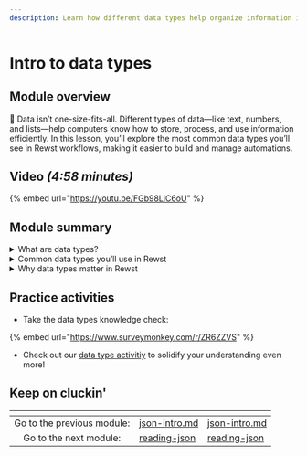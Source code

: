 ```yaml
---
description: Learn how different data types help organize information in your workflows.
---
```


# Intro to data types

## Module overview

:egg: Data isn’t one-size-fits-all. Different types of data—like text, numbers, and lists—help computers know how to store, process, and use information efficiently. In this lesson, you’ll explore the most common data types you’ll see in Rewst workflows, making it easier to build and manage automations.

## Video _(4:58 minutes)_

{% embed url="https://youtu.be/FGb98LiC6oU" %}

## Module summary

<details>

<summary>What are data types?</summary>

Data types are labels that tell computers what kind of information they’re working with. Just like you organize items in your home by category—books, clothes, groceries—computers organize data by type to know how to process it.

</details>

<details>

<summary>Common data types you’ll use in Rewst</summary>

Here are the main data types to know:

* **Strings**: Text, like names, messages, or IDs (e.g., _"Hello, world!"_ or _"12345ABC"_).
* **Numbers**: Can be whole numbers (**integers**) or decimals (**floats**).
* **Booleans**: Simple yes/no values (e.g., _true/false_ or _on/off_).
* **Lists**: Collections of related items (e.g., _\["apples", "oranges", "bananas"]_).
* **Dictionaries**: Key-value pairs that organize related information (e.g., _"Name": "John Doe"_, _"Age": 30_)

</details>

<details>

<summary>Why data types matter in Rewst</summary>

Understanding data types helps you navigate Rewst workflows more easily. Each step in a workflow may handle different types of data, and knowing what type you’re working with ensures your automations run smoothly and efficiently.

</details>

## Practice activities

* Take the data types knowledge check:&#x20;

{% embed url="https://www.surveymonkey.com/r/ZR6ZZVS" %}

* Check out our [data type activitiy](data-type-brainstorming.md) to solidify your understanding even more!&#x20;

## Keep on cluckin'

<table data-card-size="large" data-column-title-hidden data-view="cards" data-full-width="false"><thead><tr><th align="center"></th><th data-type="content-ref"></th><th data-hidden data-card-target data-type="content-ref"></th></tr></thead><tbody><tr><td align="center">Go to the previous module: </td><td><a href="../json-intro.md">json-intro.md</a></td><td><a href="../json-intro.md">json-intro.md</a></td></tr><tr><td align="center">Go to the next module:</td><td><a href="../reading-json/">reading-json</a></td><td><a href="../reading-json/">reading-json</a></td></tr></tbody></table>
